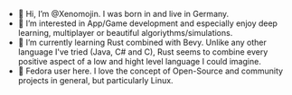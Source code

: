 - 👋 Hi, I’m @Xenomojin. I was born in and live in Germany.
- 👀 I’m interested in App/Game development and especially enjoy deep learning, multiplayer or beautiful algoriythms/simulations.
- 🌱 I’m currently learning Rust combined with Bevy. Unlike any other language I've tried (Java, C# and C),
Rust seems to combine every positive aspect of a low and hight level language I could imagine.
- 🐧 Fedora user here. I love the concept of Open-Source and community projects in general, but particularly Linux.
